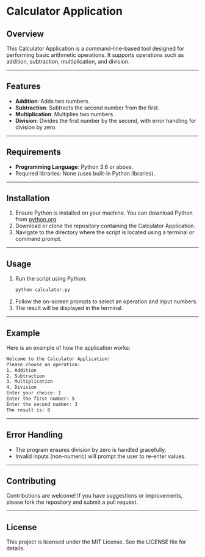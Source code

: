# Calculator Application

## Overview
This Calculator Application is a command-line-based tool designed for performing basic arithmetic operations. It supports operations such as addition, subtraction, multiplication, and division.

---

## Features
- **Addition**: Adds two numbers.
- **Subtraction**: Subtracts the second number from the first.
- **Multiplication**: Multiplies two numbers.
- **Division**: Divides the first number by the second, with error handling for division by zero.

---

## Requirements
- **Programming Language**: Python 3.6 or above.
- Required libraries: None (uses built-in Python libraries).

---

## Installation
1. Ensure Python is installed on your machine. You can download Python from [python.org](https://www.python.org/).
2. Download or clone the repository containing the Calculator Application.
3. Navigate to the directory where the script is located using a terminal or command prompt.

---

## Usage
1. Run the script using Python:
   ```bash
   python calculator.py
   ```
2. Follow the on-screen prompts to select an operation and input numbers.
3. The result will be displayed in the terminal.

---

## Example
Here is an example of how the application works:
```bash
Welcome to the Calculator Application!
Please choose an operation:
1. Addition
2. Subtraction
3. Multiplication
4. Division
Enter your choice: 1
Enter the first number: 5
Enter the second number: 3
The result is: 8
```

---

## Error Handling
- The program ensures division by zero is handled gracefully.
- Invalid inputs (non-numeric) will prompt the user to re-enter values.

---

## Contributing
Contributions are welcome! If you have suggestions or improvements, please fork the repository and submit a pull request.

---

## License
This project is licensed under the MIT License. See the LICENSE file for details.
